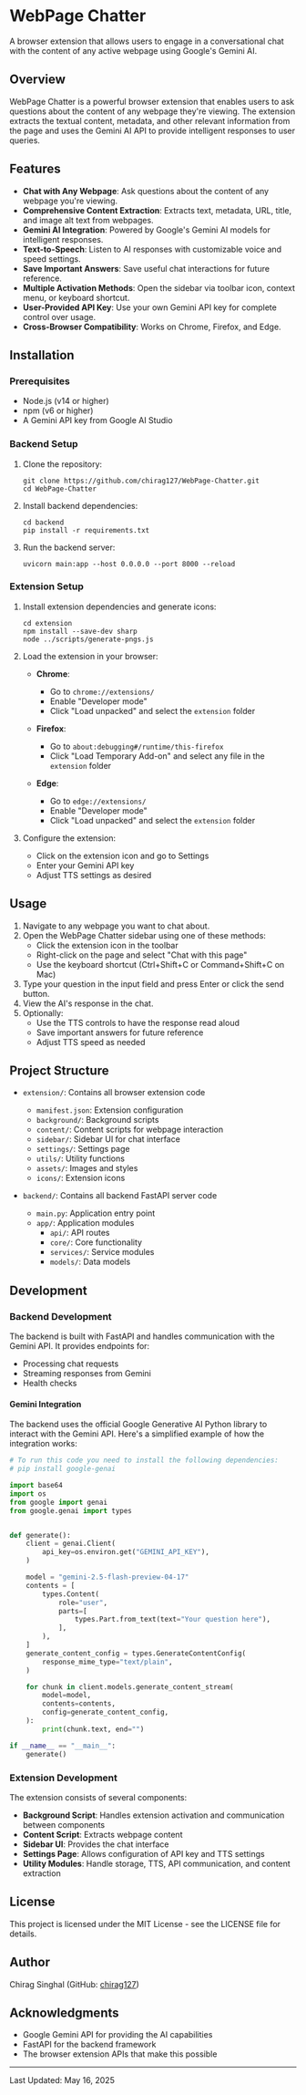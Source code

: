 # WebPage Chatter

A browser extension that allows users to engage in a conversational chat with the content of any active webpage using Google's Gemini AI.

## Overview

WebPage Chatter is a powerful browser extension that enables users to ask questions about the content of any webpage they're viewing. The extension extracts the textual content, metadata, and other relevant information from the page and uses the Gemini AI API to provide intelligent responses to user queries.

## Features

- **Chat with Any Webpage**: Ask questions about the content of any webpage you're viewing.
- **Comprehensive Content Extraction**: Extracts text, metadata, URL, title, and image alt text from webpages.
- **Gemini AI Integration**: Powered by Google's Gemini AI models for intelligent responses.
- **Text-to-Speech**: Listen to AI responses with customizable voice and speed settings.
- **Save Important Answers**: Save useful chat interactions for future reference.
- **Multiple Activation Methods**: Open the sidebar via toolbar icon, context menu, or keyboard shortcut.
- **User-Provided API Key**: Use your own Gemini API key for complete control over usage.
- **Cross-Browser Compatibility**: Works on Chrome, Firefox, and Edge.

## Installation

### Prerequisites

- Node.js (v14 or higher)
- npm (v6 or higher)
- A Gemini API key from Google AI Studio

### Backend Setup

1. Clone the repository:
   ```
   git clone https://github.com/chirag127/WebPage-Chatter.git
   cd WebPage-Chatter
   ```

2. Install backend dependencies:
   ```
   cd backend
   pip install -r requirements.txt
   ```

3. Run the backend server:
   ```
   uvicorn main:app --host 0.0.0.0 --port 8000 --reload
   ```

### Extension Setup

1. Install extension dependencies and generate icons:
   ```
   cd extension
   npm install --save-dev sharp
   node ../scripts/generate-pngs.js
   ```

2. Load the extension in your browser:
   - **Chrome**:
     - Go to `chrome://extensions/`
     - Enable "Developer mode"
     - Click "Load unpacked" and select the `extension` folder

   - **Firefox**:
     - Go to `about:debugging#/runtime/this-firefox`
     - Click "Load Temporary Add-on" and select any file in the `extension` folder

   - **Edge**:
     - Go to `edge://extensions/`
     - Enable "Developer mode"
     - Click "Load unpacked" and select the `extension` folder

3. Configure the extension:
   - Click on the extension icon and go to Settings
   - Enter your Gemini API key
   - Adjust TTS settings as desired

## Usage

1. Navigate to any webpage you want to chat about.
2. Open the WebPage Chatter sidebar using one of these methods:
   - Click the extension icon in the toolbar
   - Right-click on the page and select "Chat with this page"
   - Use the keyboard shortcut (Ctrl+Shift+C or Command+Shift+C on Mac)
3. Type your question in the input field and press Enter or click the send button.
4. View the AI's response in the chat.
5. Optionally:
   - Use the TTS controls to have the response read aloud
   - Save important answers for future reference
   - Adjust TTS speed as needed

## Project Structure

- `extension/`: Contains all browser extension code
  - `manifest.json`: Extension configuration
  - `background/`: Background scripts
  - `content/`: Content scripts for webpage interaction
  - `sidebar/`: Sidebar UI for chat interface
  - `settings/`: Settings page
  - `utils/`: Utility functions
  - `assets/`: Images and styles
  - `icons/`: Extension icons

- `backend/`: Contains all backend FastAPI server code
  - `main.py`: Application entry point
  - `app/`: Application modules
    - `api/`: API routes
    - `core/`: Core functionality
    - `services/`: Service modules
    - `models/`: Data models

## Development

### Backend Development

The backend is built with FastAPI and handles communication with the Gemini API. It provides endpoints for:

- Processing chat requests
- Streaming responses from Gemini
- Health checks

#### Gemini Integration

The backend uses the official Google Generative AI Python library to interact with the Gemini API. Here's a simplified example of how the integration works:

```python
# To run this code you need to install the following dependencies:
# pip install google-genai

import base64
import os
from google import genai
from google.genai import types


def generate():
    client = genai.Client(
        api_key=os.environ.get("GEMINI_API_KEY"),
    )

    model = "gemini-2.5-flash-preview-04-17"
    contents = [
        types.Content(
            role="user",
            parts=[
                types.Part.from_text(text="Your question here"),
            ],
        ),
    ]
    generate_content_config = types.GenerateContentConfig(
        response_mime_type="text/plain",
    )

    for chunk in client.models.generate_content_stream(
        model=model,
        contents=contents,
        config=generate_content_config,
    ):
        print(chunk.text, end="")

if __name__ == "__main__":
    generate()
```

### Extension Development

The extension consists of several components:

- **Background Script**: Handles extension activation and communication between components
- **Content Script**: Extracts webpage content
- **Sidebar UI**: Provides the chat interface
- **Settings Page**: Allows configuration of API key and TTS settings
- **Utility Modules**: Handle storage, TTS, API communication, and content extraction

## License

This project is licensed under the MIT License - see the LICENSE file for details.

## Author

Chirag Singhal (GitHub: [chirag127](https://github.com/chirag127))

## Acknowledgments

- Google Gemini API for providing the AI capabilities
- FastAPI for the backend framework
- The browser extension APIs that make this possible

---

Last Updated: May 16, 2025